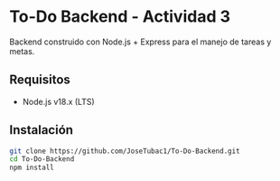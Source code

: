# To-Do Backend - Actividad 3

Backend construido con Node.js + Express para el manejo de tareas y metas.

## Requisitos

- Node.js v18.x (LTS)

## Instalación

```bash
git clone https://github.com/JoseTubac1/To-Do-Backend.git
cd To-Do-Backend
npm install
